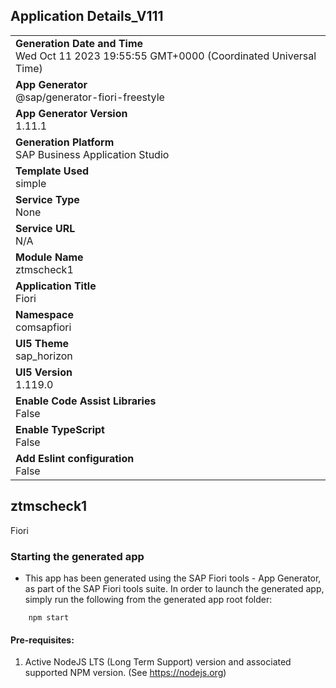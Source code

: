 ## Application Details_V111
|               |
| ------------- |
|**Generation Date and Time**<br>Wed Oct 11 2023 19:55:55 GMT+0000 (Coordinated Universal Time)|
|**App Generator**<br>@sap/generator-fiori-freestyle|
|**App Generator Version**<br>1.11.1|
|**Generation Platform**<br>SAP Business Application Studio|
|**Template Used**<br>simple|
|**Service Type**<br>None|
|**Service URL**<br>N/A
|**Module Name**<br>ztmscheck1|
|**Application Title**<br>Fiori|
|**Namespace**<br>comsapfiori|
|**UI5 Theme**<br>sap_horizon|
|**UI5 Version**<br>1.119.0|
|**Enable Code Assist Libraries**<br>False|
|**Enable TypeScript**<br>False|
|**Add Eslint configuration**<br>False|

## ztmscheck1

Fiori

### Starting the generated app

-   This app has been generated using the SAP Fiori tools - App Generator, as part of the SAP Fiori tools suite.  In order to launch the generated app, simply run the following from the generated app root folder:

```
    npm start
```

#### Pre-requisites:

1. Active NodeJS LTS (Long Term Support) version and associated supported NPM version.  (See https://nodejs.org)


